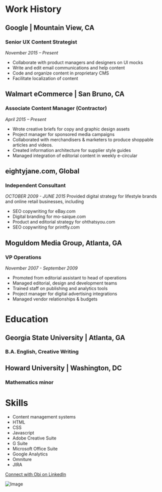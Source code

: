 # Work History

## Google | Mountain View, CA
### Senior UX Content Strategist 
_November 2015 – Present_
 
- Collaborate with product managers and designers on UI mocks
- Write and edit email communications and help content
- Code and organize content in proprietary CMS
- Facilitate localization of content

## Walmart eCommerce | San Bruno, CA
### Associate Content Manager (Contractor)
_April 2015 – Present_
 
- Wrote creative briefs for copy and graphic design assets
- Project manager for sponsored media campaigns
- Collaborated with merchandisers & marketers to produce shoppable articles and videos.
- Created  information architecture for supplier style guides 
- Managed integration of editorial content in weekly e-circular

## eightyjane.com, Global 
### Independent Consultant
_OCTOBER 2009 - JUNE 2015_
Provided digital strategy for lifestyle brands and online retail businesses, including
- SEO copywriting for eBay.com
- Digital branding for mo-saique.com
- Product and editorial strategy for ohthatsyou.com
- SEO copywriting for printfly.com

## Moguldom Media Group, Atlanta, GA 
### VP Operations
_November 2007 - September 2009_
- Promoted from editorial assistant to head of operations
- Managed editorial, design and development teams
- Trained staff on publishing and analytics tools
- Project manager for digital advertising integrations
- Managed vendor relationships & budgets

# Education
## Georgia State University | Atlanta, GA
### B.A. English, Creative Writing

## Howard University | Washington, DC
### Mathematics minor


# Skills
- Content management systems
- HTML
- CSS
- Javascript
- Adobe Creative Suite
- G Suite
- Microsoft Office Suite
- Google Analytics
- Omniture
- JIRA



[Connect with Obi on LinkedIn](https://www.linkedin.com/in/obi2020) 

![Image](https://media.giphy.com/media/XIqCQx02E1U9W/giphy.gif)


